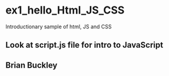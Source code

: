 # ex1_hello_Html_JS_CSS
Introductionary sample of html, JS and CSS

## Look at script.js file for intro to JavaScript
## Brian Buckley